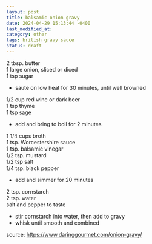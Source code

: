 ```yaml
---
layout: post
title: balsamic onion gravy
date: 2024-04-29 15:13:44 -0400
last_modified_at: 
category: other
tags: british gravy sauce
status: draft
---
```


2 tbsp. butter  
1 large onion, sliced or diced  
1 tsp sugar  
* saute on low heat for 30 minutes, until well browned

1/2 cup red wine or dark beer  
1 tsp thyme  
1 tsp sage  
* add and bring to boil for 2 minutes

1 1/4 cups broth  
1 tsp. Worcestershire sauce  
1 tsp. balsamic vinegar  
1/2 tsp. mustard  
1/2 tsp salt  
1/4 tsp. black pepper  
* add and simmer for 20 minutes

2 tsp. cornstarch  
2 tsp. water  
salt and pepper to taste  
* stir cornstarch into water, then add to gravy
* whisk until smooth and combined

source: <https://www.daringgourmet.com/onion-gravy/>
